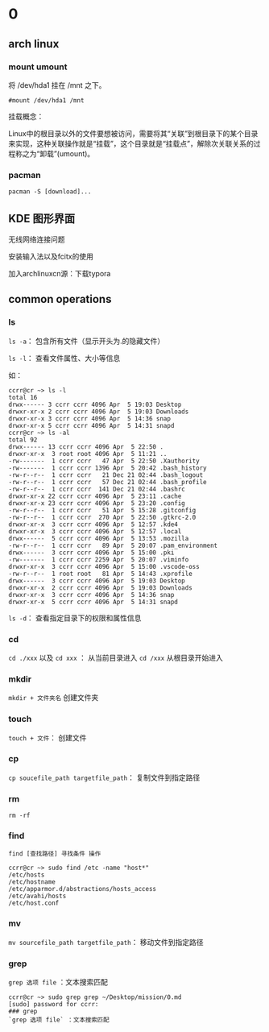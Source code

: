 # 0

## arch linux

### mount umount

将 /dev/hda1 挂在 /mnt 之下。

```
#mount /dev/hda1 /mnt
```

挂载概念：

Linux中的根目录以外的文件要想被访问，需要将其“关联”到根目录下的某个目录来实现，这种关联操作就是“挂载”，这个目录就是“挂载点”，解除次关联关系的过程称之为“卸载”(umount)。

### pacman

`pacman -S [download]...`

## KDE 图形界面

无线网络连接问题

安装输入法以及fcitx的使用

加入archlinuxcn源：下载typora

## common operations 

### ls

`ls -a`： 包含所有文件（显示开头为.的隐藏文件）

`ls -l`： 查看文件属性、大小等信息

如：

```shell
ccrr@cr ~> ls -l
total 16
drwx------ 3 ccrr ccrr 4096 Apr  5 19:03 Desktop
drwxr-xr-x 2 ccrr ccrr 4096 Apr  5 19:03 Downloads
drwxr-xr-x 3 ccrr ccrr 4096 Apr  5 14:36 snap
drwxr-xr-x 5 ccrr ccrr 4096 Apr  5 14:31 snapd
ccrr@cr ~> ls -al
total 92
drwx------ 13 ccrr ccrr 4096 Apr  5 22:50 .
drwxr-xr-x  3 root root 4096 Apr  5 11:21 ..
-rw-------  1 ccrr ccrr   47 Apr  5 22:50 .Xauthority
-rw-------  1 ccrr ccrr 1396 Apr  5 20:42 .bash_history
-rw-r--r--  1 ccrr ccrr   21 Dec 21 02:44 .bash_logout
-rw-r--r--  1 ccrr ccrr   57 Dec 21 02:44 .bash_profile
-rw-r--r--  1 ccrr ccrr  141 Dec 21 02:44 .bashrc
drwxr-xr-x 22 ccrr ccrr 4096 Apr  5 23:11 .cache
drwxr-xr-x 23 ccrr ccrr 4096 Apr  5 23:20 .config
-rw-r--r--  1 ccrr ccrr   51 Apr  5 15:28 .gitconfig
-rw-r--r--  1 ccrr ccrr  270 Apr  5 22:50 .gtkrc-2.0
drwxr-xr-x  3 ccrr ccrr 4096 Apr  5 12:57 .kde4
drwxr-xr-x  3 ccrr ccrr 4096 Apr  5 12:57 .local
drwx------  5 ccrr ccrr 4096 Apr  5 13:53 .mozilla
-rw-r--r--  1 ccrr ccrr   89 Apr  5 20:07 .pam_environment
drwx------  3 ccrr ccrr 4096 Apr  5 15:00 .pki
-rw-------  1 ccrr ccrr 2259 Apr  5 20:07 .viminfo
drwxr-xr-x  3 ccrr ccrr 4096 Apr  5 15:00 .vscode-oss
-rw-r--r--  1 root root   81 Apr  5 14:43 .xprofile
drwx------  3 ccrr ccrr 4096 Apr  5 19:03 Desktop
drwxr-xr-x  2 ccrr ccrr 4096 Apr  5 19:03 Downloads
drwxr-xr-x  3 ccrr ccrr 4096 Apr  5 14:36 snap
drwxr-xr-x  5 ccrr ccrr 4096 Apr  5 14:31 snapd
```

`ls -d`： 查看指定目录下的权限和属性信息

### cd

`cd ./xxx` 以及 `cd xxx` ： 从当前目录进入
`cd /xxx` 从根目录开始进入

### mkdir

`mkdir + 文件夹名` 创建文件夹

### touch

`touch + 文件`： 创建文件

### cp

`cp soucefile_path targetfile_path`： 复制文件到指定路径

### rm

`rm -rf`

### find

`find [查找路径] 寻找条件 操作`

```shell
ccrr@cr ~> sudo find /etc -name "host*"
/etc/hosts
/etc/hostname
/etc/apparmor.d/abstractions/hosts_access
/etc/avahi/hosts
/etc/host.conf
```

### mv

`mv sourcefile_path targetfile_path`： 移动文件到指定路径

### grep

`grep 选项 file` ：文本搜索匹配

```shell
ccrr@cr ~> sudo grep grep ~/Desktop/mission/0.md 
[sudo] password for ccrr: 
### grep
`grep 选项 file` ：文本搜索匹配
```

